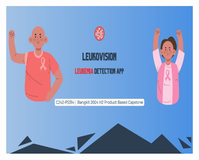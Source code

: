 <div align="center" ><img src="https://github.com/leukovision-capstone/.github/blob/main/assets/LeukoVision.jpg?raw=true" height="400px"></div>
